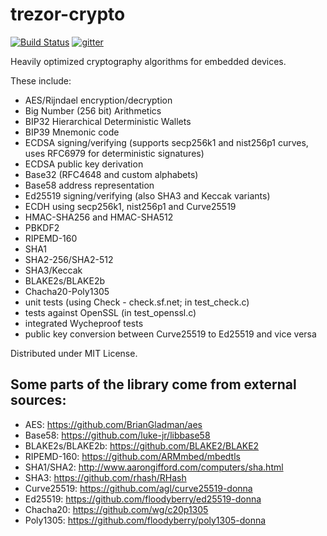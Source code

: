 # trezor-crypto

[![Build Status](https://travis-ci.org/trezor/trezor-crypto.svg?branch=master)](https://travis-ci.org/trezor/trezor-crypto) [![gitter](https://badges.gitter.im/trezor/community.svg)](https://gitter.im/trezor/community)

Heavily optimized cryptography algorithms for embedded devices.

These include:
- AES/Rijndael encryption/decryption
- Big Number (256 bit) Arithmetics
- BIP32 Hierarchical Deterministic Wallets
- BIP39 Mnemonic code
- ECDSA signing/verifying (supports secp256k1 and nist256p1 curves,
  uses RFC6979 for deterministic signatures)
- ECDSA public key derivation
- Base32 (RFC4648 and custom alphabets)
- Base58 address representation
- Ed25519 signing/verifying (also SHA3 and Keccak variants)
- ECDH using secp256k1, nist256p1 and Curve25519
- HMAC-SHA256 and HMAC-SHA512
- PBKDF2
- RIPEMD-160
- SHA1
- SHA2-256/SHA2-512
- SHA3/Keccak
- BLAKE2s/BLAKE2b
- Chacha20-Poly1305
- unit tests (using Check - check.sf.net; in test_check.c)
- tests against OpenSSL (in test_openssl.c)
- integrated Wycheproof tests
- public key conversion between Curve25519 to Ed25519 and vice versa

Distributed under MIT License.

## Some parts of the library come from external sources:

- AES: https://github.com/BrianGladman/aes
- Base58: https://github.com/luke-jr/libbase58
- BLAKE2s/BLAKE2b: https://github.com/BLAKE2/BLAKE2
- RIPEMD-160: https://github.com/ARMmbed/mbedtls
- SHA1/SHA2: http://www.aarongifford.com/computers/sha.html
- SHA3: https://github.com/rhash/RHash
- Curve25519: https://github.com/agl/curve25519-donna
- Ed25519: https://github.com/floodyberry/ed25519-donna
- Chacha20: https://github.com/wg/c20p1305
- Poly1305: https://github.com/floodyberry/poly1305-donna
